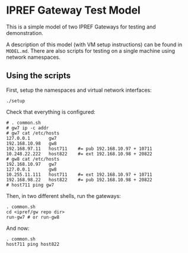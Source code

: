 # IPREF Gateway Test Model

This is a simple model of two IPREF Gateways for testing and demonstration.

A description of this model (with VM setup instructions) can be found in
`MODEL.md`. There are also scripts for testing on a single machine using network
namespaces.

## Using the scripts

First, setup the namespaces and virtual network interfaces:

```
./setup
```

Check that everything is configured:

```
# . common.sh
# gw7 ip -c addr
# gw7 cat /etc/hosts
127.0.0.1       gw7
192.168.10.98   gw8
192.168.97.11   host711    #= pub 192.168.10.97 + 10711
10.248.22.222   host822    #= ext 192.168.10.98 + 20822
# gw8 cat /etc/hosts
192.168.10.97   gw7
127.0.0.1       gw8
10.255.11.111   host711    #= ext 192.168.10.97 + 10711
192.168.98.22   host822    #= pub 192.168.10.98 + 20822
# host711 ping gw7
```

Then, in two different shells, run the gateways:

```
. common.sh
cd <ipref/gw repo dir>
run-gw7 # or run-gw8
```

And now:

```
. common.sh
host711 ping host822
```
